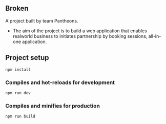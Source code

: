 ## Broken

A project built by team Pantheons.

- The aim of the project is to build a web application that enables realworld business to initiates partnership by booking sessions, all-in-one application.

## Project setup

```
npm install
```

### Compiles and hot-reloads for development

```
npm run dev
```

### Compiles and minifies for production

```
npm run build
```

